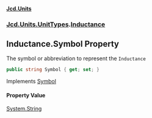 #### [Jcd.Units](index.md 'index')
### [Jcd.Units.UnitTypes](Jcd.Units.UnitTypes.md 'Jcd.Units.UnitTypes').[Inductance](Jcd.Units.UnitTypes.Inductance.md 'Jcd.Units.UnitTypes.Inductance')

## Inductance.Symbol Property

The symbol or abbreviation to represent the `Inductance`

```csharp
public string Symbol { get; set; }
```

Implements [Symbol](https://docs.microsoft.com/en-us/dotnet/api/Jcd.Units.IUnitOfMeasure-1.Symbol 'Jcd.Units.IUnitOfMeasure`1.Symbol')

#### Property Value
[System.String](https://docs.microsoft.com/en-us/dotnet/api/System.String 'System.String')